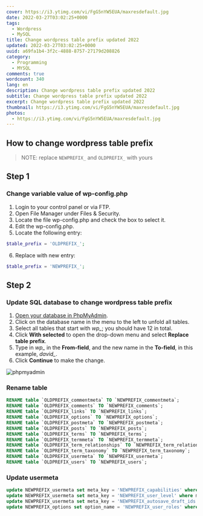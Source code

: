 ```yaml
---
cover: https://i3.ytimg.com/vi/FgG5nYW5EUA/maxresdefault.jpg
date: 2022-03-27T03:02:25+0000
tags:
  - Wordpress
  - MySQL
title: Change wordpress table prefix updated 2022
updated: 2022-03-27T03:02:25+0000
uuid: a69fa1b4-3f2c-4888-8757-27179d208826
category:
  - Programming
  - MYSQL
comments: true
wordcount: 340
lang: en
description: Change wordpress table prefix updated 2022
subtitle: Change wordpress table prefix updated 2022
excerpt: Change wordpress table prefix updated 2022
thumbnail: https://i3.ytimg.com/vi/FgG5nYW5EUA/maxresdefault.jpg
photos:
  - https://i3.ytimg.com/vi/FgG5nYW5EUA/maxresdefault.jpg
---
```


## How to change wordpress table prefix
> NOTE: replace `NEWPREFIX_` and `OLDPREFIX_` with yours

## Step 1
### Change variable value of wp-config.php
1. Login to your control panel or via FTP.
2. Open File Manager under Files & Security.
3. Locate the file wp-config.php and check the box to select it.
4. Edit the wp-config.php.
5. Locate the following entry:
```php
$table_prefix = 'OLDPREFIX_';
```
6. Replace with new entry:
```php
$table_prefix = 'NEWPREFIX_';
```

## Step 2
### Update SQL database to change wordpress table prefix
1.  [Open your database in PhpMyAdmin](/p/search.html?q=access+database+phpmyadmin).
2.  Click on the database name in the menu to the left to unfold all tables.
3.  Select all tables that start with *wp_*; you should have 12 in total.
4.  Click **With selected** to open the drop-down menu and select **Replace table prefix**.
5.  Type in *wp_* in the **From-field**, and the new name in the **To-field**, in this example, *david_*.
6.  Click **Continue** to make the change.

![phpmyadmin](https://help.one.com/hc/article_attachments/360003288777/table-prefix-database.png)

### Rename table
```sql
RENAME table `OLDPREFIX_commentmeta` TO `NEWPREFIX_commentmeta`;
RENAME table `OLDPREFIX_comments` TO `NEWPREFIX_comments`;
RENAME table `OLDPREFIX_links` TO `NEWPREFIX_links`;
RENAME table `OLDPREFIX_options` TO `NEWPREFIX_options`;
RENAME table `OLDPREFIX_postmeta` TO `NEWPREFIX_postmeta`;
RENAME table `OLDPREFIX_posts` TO `NEWPREFIX_posts`;
RENAME table `OLDPREFIX_terms` TO `NEWPREFIX_terms`;
RENAME table `OLDPREFIX_termmeta` TO `NEWPREFIX_termmeta`;
RENAME table `OLDPREFIX_term_relationships` TO `NEWPREFIX_term_relationships`;
RENAME table `OLDPREFIX_term_taxonomy` TO `NEWPREFIX_term_taxonomy`;
RENAME table `OLDPREFIX_usermeta` TO `NEWPREFIX_usermeta`;
RENAME table `OLDPREFIX_users` TO `NEWPREFIX_users`;
```
### Update usermeta
```sql
update NEWPREFIX_usermeta set meta_key = 'NEWPREFIX_capabilities' where meta_key = 'OLDPREFIX_capabilities';
update NEWPREFIX_usermeta set meta_key = 'NEWPREFIX_user_level' where meta_key = 'OLDPREFIX_user_level';
update NEWPREFIX_usermeta set meta_key = 'NEWPREFIX_autosave_draft_ids' where meta_key = 'OLDPREFIX_autosave_draft_ids';
update NEWPREFIX_options set option_name = 'NEWPREFIX_user_roles' where option_name = 'OLDPREFIX_user_roles';
```

